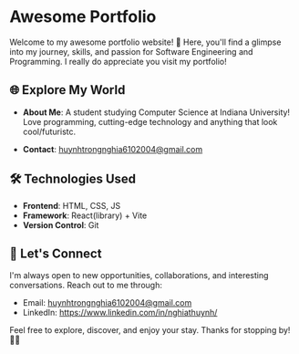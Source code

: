 # Awesome Portfolio

Welcome to my awesome portfolio website! 🚀 Here, you'll find a glimpse into my journey, skills, and passion for Software Engineering and Programming. I really do appreciate you visit my portfolio!

## 🌐 Explore My World

- **About Me**: A student studying Computer Science at Indiana University! Love programming, cutting-edge technology and anything that look cool/futuristc. 

- **Contact**: huynhtrongnghia6102004@gmail.com


## 🛠️ Technologies Used

- **Frontend**: HTML, CSS, JS
- **Framework**: React(library) + Vite
- **Version Control**: Git

## 🤝 Let's Connect

I'm always open to new opportunities, collaborations, and interesting conversations. Reach out to me through:
- Email: huynhtrongnghia6102004@gmail.com
- LinkedIn: https://www.linkedin.com/in/nghiathuynh/


Feel free to explore, discover, and enjoy your stay. Thanks for stopping by! 🚀✨
